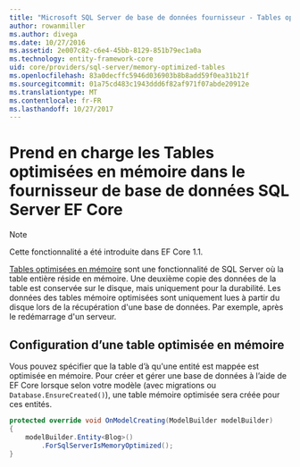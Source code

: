 ```yaml
---
title: "Microsoft SQL Server de base de données fournisseur - Tables optimisées en mémoire - EF Core"
author: rowanmiller
ms.author: divega
ms.date: 10/27/2016
ms.assetid: 2e007c82-c6e4-45bb-8129-851b79ec1a0a
ms.technology: entity-framework-core
uid: core/providers/sql-server/memory-optimized-tables
ms.openlocfilehash: 83a0decffc5946d036903b8b8add59f0ea31b21f
ms.sourcegitcommit: 01a75cd483c1943ddd6f82af971f07abde20912e
ms.translationtype: MT
ms.contentlocale: fr-FR
ms.lasthandoff: 10/27/2017
---
```

# <a name="memory-optimized-tables-support-in-sql-server-ef-core-database-provider"></a>Prend en charge les Tables optimisées en mémoire dans le fournisseur de base de données SQL Server EF Core

> [!NOTE]  
>
> Cette fonctionnalité a été introduite dans EF Core 1.1.

[Tables optimisées en mémoire](https://docs.microsoft.com/sql/relational-databases/in-memory-oltp/memory-optimized-tables) sont une fonctionnalité de SQL Server où la table entière réside en mémoire. Une deuxième copie des données de la table est conservée sur le disque, mais uniquement pour la durabilité. Les données des tables mémoire optimisées sont uniquement lues à partir du disque lors de la récupération d'une base de données. Par exemple, après le redémarrage d'un serveur.

## <a name="configuring-a-memory-optimized-table"></a>Configuration d’une table optimisée en mémoire

Vous pouvez spécifier que la table d’à qu'une entité est mappée est optimisée en mémoire. Pour créer et gérer une base de données à l’aide de EF Core lorsque selon votre modèle (avec migrations ou `Database.EnsureCreated()`), une table mémoire optimisée sera créée pour ces entités.

``` csharp
protected override void OnModelCreating(ModelBuilder modelBuilder)
{
    modelBuilder.Entity<Blog>()
        .ForSqlServerIsMemoryOptimized();
}
```
